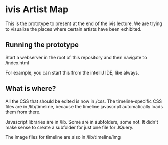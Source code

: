 # ivis Artist Map

This is the prototype to present at the end of the ivis lecture. We are trying to visualize the places where certain artists have been exhibited.

## Running the prototype

Start a webserver in the root of this repository and then navigate to /index.html

For example, you can start this from the intelliJ IDE, like always.

## What is where?

All the CSS that should be edited is now in /css. The timeline-specific CSS files are in /lib/timeline, because the timeline javascript automatically loads them from there.

Javascript libraries are in /lib. Some are in subfolders, some not. It didn't make sense to create a subfolder for just one file for JQuery.

The image files for timeline are also in /lib/timeline/img
